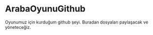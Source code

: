 # ArabaOyunuGithub
Oyunumuz için kurduğum github şeyi. Buradan dosyaları paylaşacak ve yöneteceğiz.
